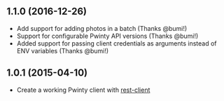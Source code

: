 ## 1.1.0 (2016-12-26)

* Add support for adding photos in a batch (Thanks @bumi!)
* Support for configurable Pwinty API versions (Thanks @bumi!)
* Added support for passing client credentials as arguments instead of ENV variables (Thanks @bumi!)


## 1.0.1 (2015-04-10)

* Create a working Pwinty client with [rest-client](https://github.com/rest-client/rest-client)
